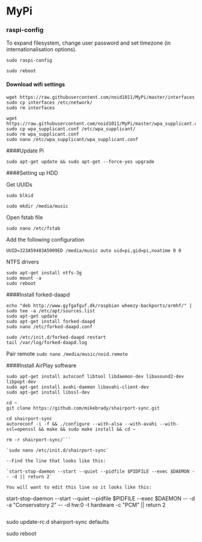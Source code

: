 # MyPi

### raspi-config

To expand filesystem, change user password and set timezone (in internationalisation options).

`sudo raspi-config`

`sudo reboot`

#### Download wifi settings

```
wget https://raw.githubusercontent.com/noid1011/MyPi/master/interfaces
sudo cp interfaces /etc/network/
sudo rm interfaces
```
```
wget https://raw.githubusercontent.com/noid1011/MyPi/master/wpa_supplicant.conf
sudo cp wpa_supplicant.conf /etc/wpa_supplicant/
sudo rm wpa_supplicant.conf
sudo nano /etc/wpa_supplicant/wpa_supplicant.conf
```


####Update Pi 

`sudo apt-get update && sudo apt-get --force-yes upgrade`

####Setting up HDD

Get UUIDs

`sudo blkid`

`sudo mkdir /media/music`

Open fstab file

`sudo nano /etc/fstab`

Add the following configuration

`UUID=323A59483A5909ED /media/music auto uid=pi,gid=pi,noatime 0 0`

NTFS drivers
```
sudo apt-get install ntfs-3g
sudo mount -a
sudo reboot
```
####Install forked-daapd

```
echo "deb http://www.gyfgafguf.dk/raspbian wheezy-backports/armhf/" | sudo tee -a /etc/apt/sources.list
sudo apt-get update
sudo apt-get install forked-daapd
sudo nano /etc/forked-daapd.conf
```
```
sudo /etc/init.d/forked-daapd restart
tail /var/log/forked-daapd.log
```

Pair remote
`sudo nano /media/music/noid.remote`

####Install AirPlay software

```
sudo apt-get install autoconf libtool libdaemon-dev libasound2-dev libpopt-dev
sudo apt-get install avahi-daemon libavahi-client-dev
sudo apt-get install libssl-dev
```
```
cd ~
git clone https://github.com/mikebrady/shairport-sync.git

cd shairport-sync
autoreconf -i -f && ./configure --with-alsa --with-avahi --with-ssl=openssl && make && sudo make install && cd ~

rm -r shairport-sync/```

`sudo nano /etc/init.d/shairport-sync`

--Find the line that looks like this:

`start-stop-daemon --start --quiet --pidfile $PIDFILE --exec $DAEMON -- -d || return 2`

You will want to edit this line so it looks like this:
```
start-stop-daemon --start --quiet --pidfile $PIDFILE --exec $DAEMON -- -d -a "Conservatory 2" -- -d hw:0 -t hardware -c "PCM" || return 2
```
```
sudo update-rc.d shairport-sync defaults

sudo reboot
```



